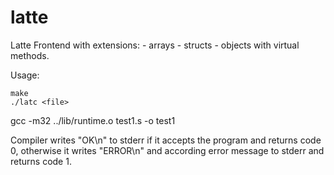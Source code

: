 # latte

Latte Frontend with extensions:
    - arrays
    - structs
    - objects with virtual methods.


Usage: 
```
make
./latc <file>
```
gcc -m32 ../lib/runtime.o test1.s -o test1


Compiler writes "OK\n" to stderr if it accepts the program and returns code 0,
otherwise it writes "ERROR\n" and according error message to stderr and returns code 1.



